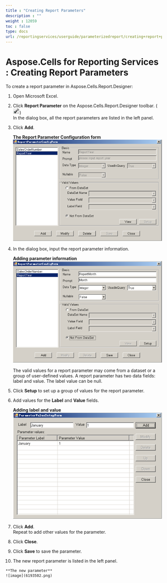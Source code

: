 ```yaml
---
title : "Creating Report Parameters" 
description : "" 
weight : 12059 
toc : false
type: docs
url: /reportingservices/userguide/parameterizedreport/creating+report+parameters/
---
```


# Aspose.Cells for Reporting Services : Creating Report Parameters


To create a report parameter in Aspose.Cells.Report.Designer:

1.  Open Microsoft Excel.
2.  Click **Report Parameter** on the Aspose.Cells.Report.Designer toolbar. (![image](6193508.png))  
    In the dialog box, all the report parameters are listed in the left panel.
3.  Click **Add**.  
      
    **The Report Parameter Configuration form**  
    ![image](6193507.png)  
      
    
4.  In the dialog box, input the report parameter information.  
      
    **Adding parameter information**  
    ![image](6193506.png)  
      
    The valid values for a report parameter may come from a dataset or a group of user-defined values. A report parameter has two data fields: label and value. The label value can be null.
5.  Click **Setup** to set up a group of values for the report parameter.
6.  Add values for the **Label** and **Value** fields.  
      
    **Adding label and value**  
    ![image](6193505.png)  
      
    
7.  Click **Add**.  
    Repeat to add other values for the parameter.
8.  Click **Close**.
9.  Click **Save** to save the parameter.  
      
    
10.  The new report parameter is listed in the left panel.  
      
    **The new parameter**  
    ![image](6193502.png)

